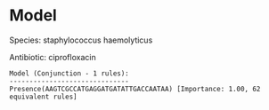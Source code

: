 
# Model

Species: staphylococcus haemolyticus

Antibiotic: ciprofloxacin

```
Model (Conjunction - 1 rules):
------------------------------
Presence(AAGTCGCCATGAGGATGATATTGACCAATAA) [Importance: 1.00, 62 equivalent rules]

```

